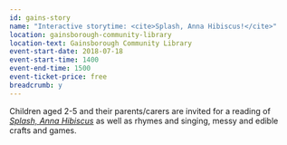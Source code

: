 ```yaml
---
id: gains-story
name: "Interactive storytime: <cite>Splash, Anna Hibiscus!</cite>"
location: gainsborough-community-library
location-text: Gainsborough Community Library
event-start-date: 2018-07-18
event-start-time: 1400
event-end-time: 1500
event-ticket-price: free
breadcrumb: y
---
```


Children aged 2-5 and their parents/carers are invited for a reading of [<cite>Splash, Anna Hibiscus</cite>](https://suffolk.spydus.co.uk/cgi-bin/spydus.exe/ENQ/OPAC/BIBENQ?BRN=1597465) as well as rhymes and singing, messy and edible crafts and games.

